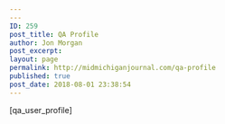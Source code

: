 ```yaml
---
---
ID: 259
post_title: QA Profile
author: Jon Morgan
post_excerpt:
layout: page
permalink: http://midmichiganjournal.com/qa-profile
published: true
post_date: 2018-08-01 23:38:54
---
```

[qa_user_profile]